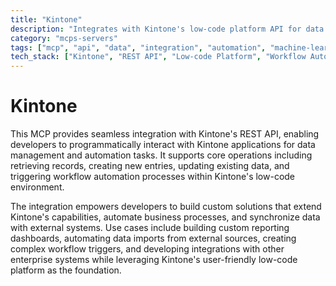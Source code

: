 ```yaml
---
title: "Kintone"
description: "Integrates with Kintone's low-code platform API for data operations and workflow automation in Kintone applications."
category: "mcps-servers"
tags: ["mcp", "api", "data", "integration", "automation", "machine-learning"]
tech_stack: ["Kintone", "REST API", "Low-code Platform", "Workflow Automation", "Business Applications"]
---
```


# Kintone

This MCP provides seamless integration with Kintone's REST API, enabling developers to programmatically interact with Kintone applications for data management and automation tasks. It supports core operations including retrieving records, creating new entries, updating existing data, and triggering workflow automation processes within Kintone's low-code environment.

The integration empowers developers to build custom solutions that extend Kintone's capabilities, automate business processes, and synchronize data with external systems. Use cases include building custom reporting dashboards, automating data imports from external sources, creating complex workflow triggers, and developing integrations with other enterprise systems while leveraging Kintone's user-friendly low-code platform as the foundation.
